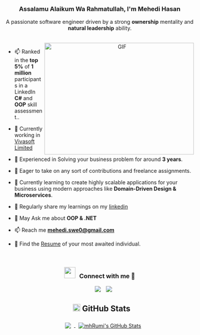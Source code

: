 <h3 align="center">Assalamu Alaikum Wa Rahmatullah, I'm Mehedi Hasan</h1>
<p align="center">A passionate software engineer driven by a strong <strong>ownership</strong> mentality and <strong>natural leadership</strong> ability.</p>

<br/>
<a target="_blank" align="center">
  <img align="right" top="500" height="300" width="400" alt="GIF" src="https://media.giphy.com/media/SWoSkN6DxTszqIKEqv/giphy.gif">
</a>

- 📫 Ranked in the **top 5%** of **1 million** participants in a LinkedIn **C#** and **OOP** skill assessment..
  
- 🔭 Currently working in <a href="https://www.vivasoftltd.com/" target="blank">Vivasoft Limited</a>

- 🌱 Experienced in Solving your business problem for around **3 years**. 

- 🤝 Eager to take on any sort of contributions and freelance assignments.

- 🍉 Currently learning to create highly scalable applications for your business using modern approaches like **Domain-Driven Design & Microservices**.
  
- 📝 Regularly share my learnings on my [linkedin](https://www.linkedin.com/in/mehedihasansust/)

- 💬 May Ask me about **OOP & .NET**

- 📫 Reach me **mehedi.swe0@gmail.com**
  
- 📜 Find the [Resume](https://drive.google.com/file/d/1cwb7LGNZRISL5Nzq2RPNyzvSZ1ehEe02/view?usp=drive_link) of your most awaited individual. 

<br/>
<h3 align="center" > <img src="https://media.giphy.com/media/iY8CRBdQXODJSCERIr/giphy.gif" width="30" height="30" style="margin-right: 10px;">Connect with me 🤝 </h3>

<p align="center">

 <div align="center"  class="icons-social" style="margin-left: 10px;">
        <a style="margin-left: 10px;"  target="_blank" href="https://www.linkedin.com/in/mehedihasansust/">
			<img src="https://img.icons8.com/doodle/40/000000/linkedin--v2.png"></a>
        <a style="margin-left: 10px;" target="_blank" href="https://github.com/Mahdi-Hasan">
		<img src="https://img.icons8.com/doodle/40/000000/github--v1.png"></a>
   
</p>
<!--  GitHub Stats -->

<h2>
  <img class="emoji" alt="chart_with_upwards_trend" src="https://github.githubassets.com/images/icons/emoji/unicode/1f4c8.png" width="20" height="20">
  GitHub Stats
</h2>


<a href="https://github.com/Mahdi-Hasan">
  <img align="center" style="margin:0.5rem" src="https://github-readme-stats.vercel.app/api/top-langs/?username=Mahdi-Hasan&hide=html,css&title_color=ffffff&text_color=c9cacc&icon_color=4AB197&bg_color=1A2B34" />
</a>

<a href="https://github.com/Mahdi-Hasan">
  <img align="center" style="margin-left:0.5rem" src="https://github-readme-stats.vercel.app/api?username=Mahdi-Hasan&show_icons=true&line_height=27&count_private=true&title_color=ffffff&text_color=c9cacc&icon_color=4AB097&bg_color=1A2B34" alt="mhRumi's GitHub Stats" />
</a>

